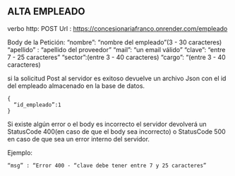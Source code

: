 ## ALTA EMPLEADO

verbo http: POST
Url : https://concesionariafranco.onrender.com/empleado

Body de la Petición:
“nombre”: “nombre del empleado”(3 - 30 caracteres)
“apellido” : “apellido del proveedor”
“mail”: “un email válido”
“clave”: “entre 7 - 25 caracteres”
“sector”:(entre 3 - 40 caracteres)
“cargo”: “(entre 3 - 40 caracteres)

si la solicitud Post al servidor es exitoso devuelve un archivo Json con el id del empleado almacenado en la base de datos.

```
{
  “id_empleado”:1
}

```

Si existe algún error o el body es incorrecto el servidor devolverá un StatusCode 400(en caso de que el body sea incorrecto) o StatusCode 500 en caso de que sea un error interno del servidor.

Ejemplo:

```
“msg” : “Error 400 - “clave debe tener entre 7 y 25 caracteres”

```
